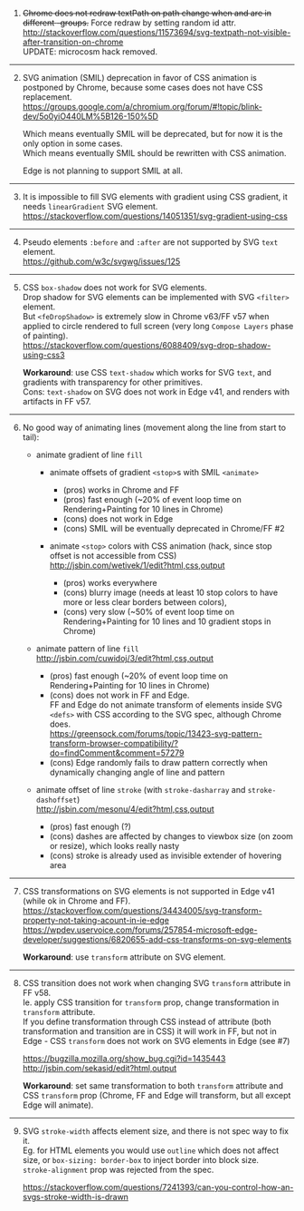 1. ~~Chrome does not redraw textPath on path change when <text> and <defs> are in different <g>-groups.~~
    Force redraw by setting random id attr.  
    http://stackoverflow.com/questions/11573694/svg-textpath-not-visible-after-transition-on-chrome  
    UPDATE: microcosm hack removed.

---

2. SVG animation (SMIL) deprecation in favor of CSS animation is postponed by Chrome, 
    because some cases does not have CSS replacement.  
    https://groups.google.com/a/chromium.org/forum/#!topic/blink-dev/5o0yiO440LM%5B126-150%5D

    Which means eventually SMIL will be deprecated, but for now it is the only option in some cases.  
    Which means eventually SMIL should be rewritten with CSS animation.  

    Edge is not planning to support SMIL at all.
---

3. It is impossible to fill SVG elements with gradient using CSS gradient,
    it needs `linearGradient` SVG element.  
    https://stackoverflow.com/questions/14051351/svg-gradient-using-css

---

4. Pseudo elements `:before` and `:after` are not supported by SVG `text` element.  
    https://github.com/w3c/svgwg/issues/125

---

5. CSS `box-shadow` does not work for SVG elements.  
    Drop shadow for SVG elements can be implemented with SVG `<filter>` element.  
    But `<feDropShadow>` is extremely slow in Chrome v63/FF v57 when applied to circle rendered to full screen
    (very long `Compose Layers` phase of painting).  
    https://stackoverflow.com/questions/6088409/svg-drop-shadow-using-css3

    **Workaround**: use CSS `text-shadow` which works for SVG `text`, and gradients with transparency for other primitives.  
    Cons: `text-shadow` on SVG does not work in Edge v41, and renders with artifacts in FF v57.

---

6. No good way of animating lines (movement along the line from start to tail):  

    - animate gradient of line `fill`  

        - animate offsets of gradient `<stop>`s with SMIL `<animate>`  
            - (pros) works in Chrome and FF
            - (pros) fast enough (~20% of event loop time on Rendering+Painting for 10 lines in Chrome)
            - (cons) does not work in Edge
            - (cons) SMIL will be eventually deprecated in Chrome/FF #2

        - animate `<stop>` colors with CSS animation (hack, since stop offset is not accessible from CSS)  
        http://jsbin.com/wetivek/1/edit?html,css,output  
            - (pros) works everywhere  
            - (cons) blurry image (needs at least 10 stop colors to have more or less clear borders between colors),  
            - (cons) very slow (~50% of event loop time on Rendering+Painting for 10 lines and 10 gradient stops in Chrome)   
    - animate pattern of line `fill`  
    http://jsbin.com/cuwidoj/3/edit?html,css,output  
        - (pros) fast enough (~20% of event loop time on Rendering+Painting for 10 lines in Chrome)  
        - (cons) does not work in FF and Edge.  
            FF and Edge do not animate transform of elements inside SVG `<defs>` with CSS according to the SVG spec, although Chrome does.    
            https://greensock.com/forums/topic/13423-svg-pattern-transform-browser-compatibility/?do=findComment&comment=57279  
        - (cons) Edge randomly fails to draw pattern correctly when dynamically changing angle of line and pattern  

    - animate offset of line `stroke` (with `stroke-dasharray` and `stroke-dashoffset`)  
    http://jsbin.com/mesonu/4/edit?html,css,output  
        - (pros) fast enough (?)  
        - (cons) dashes are affected by changes to viewbox size (on zoom or resize), which looks really nasty  
        - (cons) stroke is already used as invisible extender of hovering area

---

7. CSS transformations on SVG elements is not supported in Edge v41 (while ok in Chrome and FF).  
https://stackoverflow.com/questions/34434005/svg-transform-property-not-taking-acount-in-ie-edge  
https://wpdev.uservoice.com/forums/257854-microsoft-edge-developer/suggestions/6820655-add-css-transforms-on-svg-elements  

    **Workaround**: use `transform` attribute on SVG element.

---

8. CSS transition does not work when changing SVG `transform` attribute in FF v58.  
    Ie. apply CSS transition for `transform` prop, change transformation in `transform` attribute.  
    If you define transformation through CSS instead of attribute (both transformation and transition are in CSS)
    it will work in FF, but not in Edge - CSS `transform` does not work on SVG elements in Edge (see #7)

    https://bugzilla.mozilla.org/show_bug.cgi?id=1435443  
    http://jsbin.com/sekasid/edit?html,output

    **Workaround**: set same transformation to both `transform` attribute and CSS `transform` prop
    (Chrome, FF and Edge will transform, but all except Edge will animate).

---

9. SVG `stroke-width` affects element size, and there is not spec way to fix it.  
    Eg. for HTML elements you would use `outline` which does not affect size,
    or `box-sizing: border-box` to inject border into block size.  
    `stroke-alignment` prop was rejected from the spec.  

    https://stackoverflow.com/questions/7241393/can-you-control-how-an-svgs-stroke-width-is-drawn